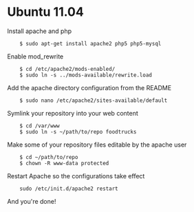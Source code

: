 Ubuntu 11.04
============

Install apache and php
```shell
    $ sudo apt-get install apache2 php5 php5-mysql
```

Enable mod_rewrite

```shell
    $ cd /etc/apache2/mods-enabled/
    $ sudo ln -s ../mods-available/rewrite.load
```

Add the apache directory configuration from the README
```shell
    $ sudo nano /etc/apache2/sites-available/default 
```

Symlink your repository into your web content
```shell
    $ cd /var/www
    $ sudo ln -s ~/path/to/repo foodtrucks
```

Make some of your repository files editable by the apache user
```shell
    $ cd ~/path/to/repo
    $ chown -R www-data protected
```

Restart Apache so the configurations take effect
```shell
    sudo /etc/init.d/apache2 restart
```

And you're done!
